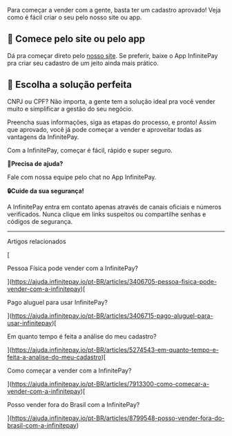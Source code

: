 Para começar a vender com a gente, basta ter um cadastro aprovado! Veja como é fácil criar o seu pelo nosso site ou app.

## **🚀 Comece pelo site ou pelo app**

Dá pra começar direto pelo [nosso site](https://www.infinitepay.io/). Se preferir, baixe o App InfinitePay pra criar seu cadastro de um jeito ainda mais prático.

## **🔎 Escolha a solução perfeita**

CNPJ ou CPF? Não importa, a gente tem a solução ideal pra você vender muito e simplificar a gestão do seu negócio.

Preencha suas informações, siga as etapas do processo, e pronto! Assim que aprovado, você já pode começar a vender e aproveitar todas as vantagens da InfinitePay.

Com a InfinitePay, começar é fácil, rápido e super seguro.

  
**🔔Precisa de ajuda?**

Fale com nossa equipe pelo chat no App InfinitePay.

**🔒Cuide da sua segurança!**

A InfinitePay entra em contato apenas através de canais oficiais e números verificados. Nunca clique em links suspeitos ou compartilhe senhas e códigos de segurança.

___

Artigos relacionados

[

Pessoa Física pode vender com a InfinitePay?

](https://ajuda.infinitepay.io/pt-BR/articles/3406705-pessoa-fisica-pode-vender-com-a-infinitepay)[

Pago aluguel para usar InfinitePay?

](https://ajuda.infinitepay.io/pt-BR/articles/3406715-pago-aluguel-para-usar-infinitepay)[

Em quanto tempo é feita a análise do meu cadastro?

](https://ajuda.infinitepay.io/pt-BR/articles/5274543-em-quanto-tempo-e-feita-a-analise-do-meu-cadastro)[

Como começar a vender com a InfinitePay?

](https://ajuda.infinitepay.io/pt-BR/articles/7913300-como-comecar-a-vender-com-a-infinitepay)[

Posso vender fora do Brasil com a InfinitePay?

](https://ajuda.infinitepay.io/pt-BR/articles/8799548-posso-vender-fora-do-brasil-com-a-infinitepay)